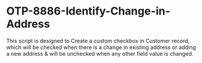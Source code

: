 # OTP-8886-Identify-Change-in-Address
This script is designed to Create a custom checkbox in Customer record, which will be checked when there is a change in existing address or adding a new address & will be unchecked when any other field value is changed.
